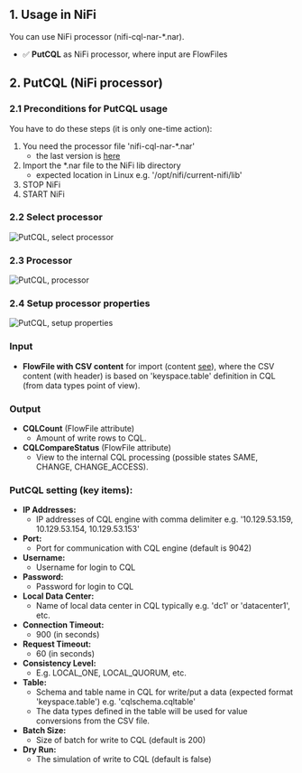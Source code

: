 ## 1. Usage in NiFi

You can use NiFi processor (nifi-cql-nar-*.nar).
- ✅ **PutCQL** as NiFi processor, where input are FlowFiles

## 2. PutCQL (NiFi processor)

### 2.1 Preconditions for PutCQL usage

You have to do these steps (it is only one-time action):
 1. You need the processor file 'nifi-cql-nar-*.nar'
    - the last version is [here](./../output/)
 2. Import the *.nar file to the NiFi lib directory
    - expected location in Linux e.g. '/opt/nifi/current-nifi/lib'
 3. STOP NiFi
 4. START NiFi
 
### 2.2 Select processor
![PutCQL, select processor](https://github.com/george0st/Csv2Cql/blob/main/nifi/cql-processor/docs/assets/nifi_putcql_add_processor.png)

### 2.3 Processor
![PutCQL, processor](https://github.com/george0st/Csv2Cql/blob/main/nifi/cql-processor/docs/assets/nifi_putcql_processor.png)

### 2.4 Setup processor properties
![PutCQL, setup properties](https://github.com/george0st/Csv2Cql/blob/main/nifi/cql-processor/docs/assets/nifi_putcql_properties.png)

### Input
- **FlowFile with CSV content** for import (content [see](../../../README.md#31-expected-contentformat)),
   where the CSV content (with header) is based on 'keyspace.table' definition in 
   CQL (from data types point of view).

### Output
- **CQLCount** (FlowFile attribute)
  - Amount of write rows to CQL.
- **CQLCompareStatus** (FlowFile attribute)
  - View to the internal CQL processing (possible states SAME, CHANGE, CHANGE_ACCESS).

### PutCQL setting (key items):
- **IP Addresses:**
  - IP addresses of CQL engine with comma delimiter e.g. '10.129.53.159, 10.129.53.154, 10.129.53.153'
- **Port:**
  - Port for communication with CQL engine (default is 9042) 
- **Username:**
  - Username for login to CQL
- **Password:**
  - Password for login to CQL
- **Local Data Center:**
  - Name of local data center in CQL typically e.g. 'dc1' or 'datacenter1', etc.
- **Connection Timeout:**
  - 900 (in seconds)
- **Request Timeout:**
  - 60 (in seconds)
- **Consistency Level:**
  - E.g. LOCAL_ONE, LOCAL_QUORUM, etc.
- **Table:**
  - Schema and table name in CQL for write/put a data (expected format 'keyspace.table') 
    e.g. 'cqlschema.cqltable'
  - The data types defined in the table will be used for value conversions from the CSV file.
- **Batch Size:**
  - Size of batch for write to CQL (default is 200)
- **Dry Run:**
  - The simulation of write to CQL (default is false)
